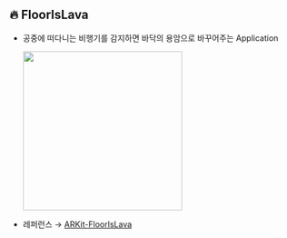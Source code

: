 ## 🔥 FloorIsLava

- 공중에 떠다니는 비행기를 감지하면 바닥의 용암으로 바꾸어주는 Application

    <img src="https://github.com/arirawr/ARKit-FloorIsLava/blob/master/IMG_0700.PNG" width=280>

- 레퍼런스 → [ARKit-FloorIsLava](https://github.com/arirawr/ARKit-FloorIsLava)
